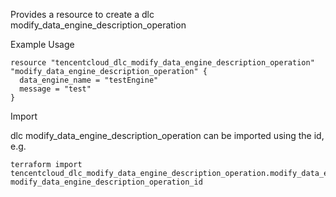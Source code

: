 Provides a resource to create a dlc modify_data_engine_description_operation

Example Usage

```hcl
resource "tencentcloud_dlc_modify_data_engine_description_operation" "modify_data_engine_description_operation" {
  data_engine_name = "testEngine"
  message = "test"
}
```

Import

dlc modify_data_engine_description_operation can be imported using the id, e.g.

```
terraform import tencentcloud_dlc_modify_data_engine_description_operation.modify_data_engine_description_operation modify_data_engine_description_operation_id
```